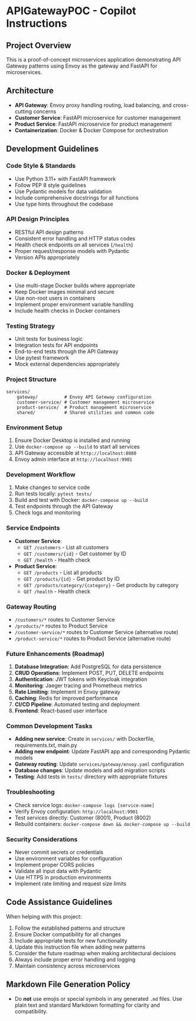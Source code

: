 # APIGatewayPOC - Copilot Instructions

## Project Overview
This is a proof-of-concept microservices application demonstrating API Gateway patterns using Envoy as the gateway and FastAPI for microservices.

## Architecture
- **API Gateway**: Envoy proxy handling routing, load balancing, and cross-cutting concerns
- **Customer Service**: FastAPI microservice for customer management
- **Product Service**: FastAPI microservice for product management
- **Containerization**: Docker & Docker Compose for orchestration

## Development Guidelines

### Code Style & Standards
- Use Python 3.11+ with FastAPI framework
- Follow PEP 8 style guidelines
- Use Pydantic models for data validation
- Include comprehensive docstrings for all functions
- Use type hints throughout the codebase

### API Design Principles
- RESTful API design patterns
- Consistent error handling and HTTP status codes
- Health check endpoints on all services (`/health`)
- Proper request/response models with Pydantic
- Version APIs appropriately

### Docker & Deployment
- Use multi-stage Docker builds where appropriate
- Keep Docker images minimal and secure
- Use non-root users in containers
- Implement proper environment variable handling
- Include health checks in Docker containers

### Testing Strategy
- Unit tests for business logic
- Integration tests for API endpoints
- End-to-end tests through the API Gateway
- Use pytest framework
- Mock external dependencies appropriately

### Project Structure
```
services/
    gateway/          # Envoy API Gateway configuration
    customer-service/ # Customer management microservice
    product-service/  # Product management microservice
    shared/           # Shared utilities and common code
```

### Environment Setup
1. Ensure Docker Desktop is installed and running
2. Use `docker-compose up --build` to start all services
3. API Gateway accessible at `http://localhost:8080`
4. Envoy admin interface at `http://localhost:9901`

### Development Workflow
1. Make changes to service code
2. Run tests locally: `pytest tests/`
3. Build and test with Docker: `docker-compose up --build`
4. Test endpoints through the API Gateway
5. Check logs and monitoring

### Service Endpoints
- **Customer Service**: 
  - `GET /customers` - List all customers
  - `GET /customers/{id}` - Get customer by ID
  - `GET /health` - Health check
- **Product Service**: 
  - `GET /products` - List all products
  - `GET /products/{id}` - Get product by ID
  - `GET /products/category/{category}` - Get products by category
  - `GET /health` - Health check

### Gateway Routing
- `/customers/*` routes to Customer Service
- `/products/*` routes to Product Service
- `/customer-service/*` routes to Customer Service (alternative route)
- `/product-service/*` routes to Product Service (alternative route)

### Future Enhancements (Roadmap)
1. **Database Integration**: Add PostgreSQL for data persistence
2. **CRUD Operations**: Implement POST, PUT, DELETE endpoints
3. **Authentication**: JWT tokens with Keycloak integration
4. **Monitoring**: Jaeger tracing and Prometheus metrics
5. **Rate Limiting**: Implement in Envoy gateway
6. **Caching**: Redis for improved performance
7. **CI/CD Pipeline**: Automated testing and deployment
8. **Frontend**: React-based user interface

### Common Development Tasks
- **Adding new service**: Create in `services/` with Dockerfile, requirements.txt, main.py
- **Adding new endpoint**: Update FastAPI app and corresponding Pydantic models
- **Gateway routing**: Update `services/gateway/envoy.yaml` configuration
- **Database changes**: Update models and add migration scripts
- **Testing**: Add tests in `tests/` directory with appropriate fixtures

### Troubleshooting
- Check service logs: `docker-compose logs [service-name]`
- Verify Envoy configuration: `http://localhost:9901`
- Test services directly: Customer (8001), Product (8002)
- Rebuild containers: `docker-compose down && docker-compose up --build`

### Security Considerations
- Never commit secrets or credentials
- Use environment variables for configuration
- Implement proper CORS policies
- Validate all input data with Pydantic
- Use HTTPS in production environments
- Implement rate limiting and request size limits

## Code Assistance Guidelines
When helping with this project:
1. Follow the established patterns and structure
2. Ensure Docker compatibility for all changes
3. Include appropriate tests for new functionality
4. Update this instruction file when adding new patterns
5. Consider the future roadmap when making architectural decisions
6. Always include proper error handling and logging
7. Maintain consistency across microservices

## Markdown File Generation Policy
- Do **not** use emojis or special symbols in any generated `.md` files. Use plain text and standard Markdown formatting for clarity and compatibility.